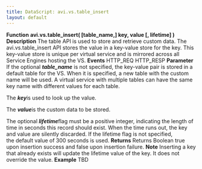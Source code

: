 ```yaml
---
title: DataScript: avi.vs.table_insert
layout: default
---
```

**Function** **avi.vs.table_insert( [table_name,] key, value [, lifetime] )** **Description** The table API is used to store and retrieve custom data. The avi.vs.table_insert API stores the value in a key-value store for the key. This key-value store is unique per virtual service and is mirrored across all Service Engines hosting the VS. **Events** HTTP_REQ
HTTP_RESP **Parameter** If the optional ***table_name*** is not specified, the key-value pair is stored in a default table for the VS. When it is specified, a new table with the custom name will be used. A virtual service with multiple tables can have the same key name with different values for each table.

The ***key***is used to look up the value.

The ***value***is the custom data to be stored.

The optional ***lifetime***flag must be a positive integer, indicating the length of time in seconds this record should exist. When the time runs out, the key and value are silently discarded. If the lifetime flag is not specified, the default value of 300 seconds is used. **Returns** Returns Boolean true upon insertion success and false upon insertion failure. **Note** Inserting a key that already exists will update the lifetime value of the key. It does not override the value. **Example** TBD